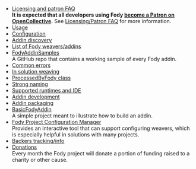 
  * [Licensing and patron FAQ](https://github.com/Fody/Home/tree/master/pages/licensing-patron-faq.md)<br>
    **It is expected that all developers using Fody [become a Patron on OpenCollective](https://opencollective.com/fody/order/3059).** See [Licensing/Patron FAQ](https://github.com/Fody/Home/tree/master/pages/licensing-patron-faq.md) for more information.
  * [Usage](https://github.com/Fody/Home/tree/master/pages/usage.md)
  * [Configuration](https://github.com/Fody/Home/tree/master/pages/configuration.md)
  * [Addin discovery](https://github.com/Fody/Home/tree/master/pages/addin-discovery.md)
  * [List of Fody weavers/addins](https://github.com/Fody/Home/tree/master/pages/addins.md)
  * [FodyAddinSamples](https://github.com/Fody/FodyAddinSamples)<br>
    A GitHub repo that contains a working sample of every Fody addin.
  * [Common errors](https://github.com/Fody/Home/tree/master/pages/common-errors.md)
  * [In solution weaving](https://github.com/Fody/Home/tree/master/pages/in-solution-weaving.md)
  * [ProcessedByFody class](https://github.com/Fody/Home/tree/master/pages/processedbyfody-class.md)
  * [Strong naming](https://github.com/Fody/Home/tree/master/pages/strong-naming.md)
  * [Supported runtimes and IDE](https://github.com/Fody/Home/tree/master/pages/supported-runtimes-and-ide.md)
  * [Addin development](https://github.com/Fody/Home/tree/master/pages/addin-development.md)
  * [Addin packaging](https://github.com/Fody/Home/tree/master/pages/addin-packaging.md)
  * [BasicFodyAddin](/BasicFodyAddin)<br>
    A simple project meant to illustrate how to build an addin.
  * [Fody Project Configuration Manager](https://github.com/tom-englert/ProjectConfigurationManager/wiki/6.-Fody)<br>
    Provides an interactive tool that can support configuring weavers, which is especially helpful in solutions with many projects.
  * [Backers tracking/info](https://github.com/Fody/Home/tree/master/pages/backers.md)
  * [Donations](https://github.com/Fody/Home/tree/master/pages/donations.md)<br>
    Every month the Fody project will donate a portion of funding raised to a charity or other cause.